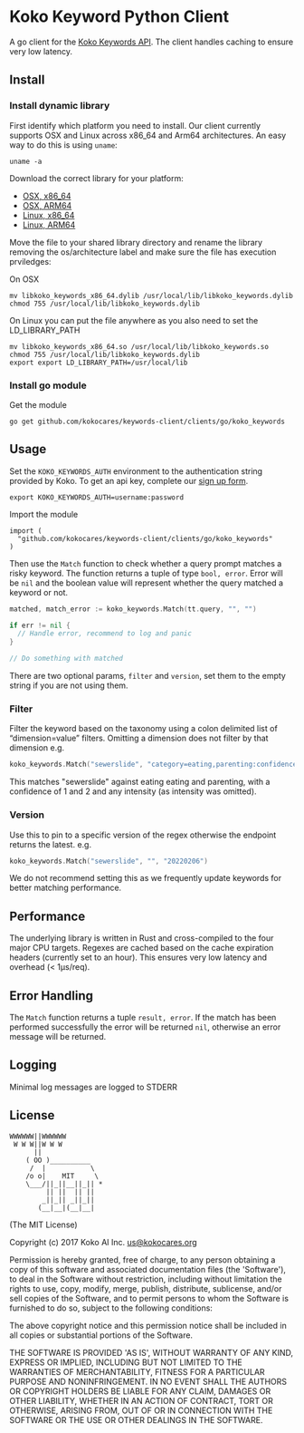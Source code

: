 Koko Keyword Python Client
============

A go client  for the [Koko Keywords API](https://developers.kokocares.org). The client handles caching to ensure very low latency.


## Install

### Install dynamic library

First identify which platform you need to install. Our client currently supports
OSX and Linux across x86_64 and Arm64 architectures. An easy way to do this is
using `uname`:

```
uname -a
```

Download the correct library for your platform:
- [OSX,
  x86_64](https://github.com/kokocares/keywords-client/raw/main/clients/clib/libkoko_keywords_x86_64.dylib)
- [OSX,
  ARM64](https://github.com/kokocares/keywords-client/raw/main/clients/clib/libkoko_keywords_arm64.dylib)
- [Linux,
  x86_64](https://github.com/kokocares/keywords-client/raw/main/clients/clib/libkoko_keywords_x86_64.dylib)
- [Linux,
  ARM64](https://github.com/kokocares/keywords-client/raw/main/clients/clib/libkoko_keywords_arm64.dylib)

Move the file to your shared library directory and rename the library removing
the os/architecture label and make sure the file has execution prviledges:

On OSX
```
mv libkoko_keywords_x86_64.dylib /usr/local/lib/libkoko_keywords.dylib
chmod 755 /usr/local/lib/libkoko_keywords.dylib
```

On Linux you can put the file anywhere as you also need to set the LD_LIBRARY_PATH
```
mv libkoko_keywords_x86_64.so /usr/local/lib/libkoko_keywords.so
chmod 755 /usr/local/lib/libkoko_keywords.dylib
export export LD_LIBRARY_PATH=/usr/local/lib
```

### Install go module

Get the module

```
go get github.com/kokocares/keywords-client/clients/go/koko_keywords
```

## Usage

Set the `KOKO_KEYWORDS_AUTH` environment to the authentication string provided
by Koko. To get an api key, complete our [sign up form](https://r.kokocares.org/api_signup).

```
export KOKO_KEYWORDS_AUTH=username:password
```

Import the module

```
import (
  "github.com/kokocares/keywords-client/clients/go/koko_keywords"
)
```

Then use the `Match` function to check whether a query prompt matches a risky
keyword. The function returns a tuple of type `bool, error`. Error will be `nil`
and the boolean value will represent whether the query matched a keyword or not.

```go
matched, match_error := koko_keywords.Match(tt.query, "", "")

if err != nil {
  // Handle error, recommend to log and panic
}

// Do something with matched

```

There are two optional params, `filter` and `version`, set them to the empty
string if you are not using them.

### Filter
Filter the keyword based on the taxonomy using a colon delimited list of “dimension=value” filters. Omitting a dimension does not filter by that dimension e.g.

```go
koko_keywords.Match("sewerslide", "category=eating,parenting:confidence=1,2", "")
```

This matches "sewerslide" against eating eating and parenting, with a confidence of 1 and 2 and any intensity (as intensity was omitted).

### Version
Use this to pin to a specific version of the regex otherwise the endpoint returns the latest. e.g.

```go
koko_keywords.Match("sewerslide", "", "20220206")
```

We do not recommend setting this as we frequently update keywords for better matching performance. 

## Performance
The underlying library is written in Rust and cross-compiled to the four major CPU targets. Regexes are cached based on the cache expiration headers (currently set to an hour). This ensures very low latency and overhead (< 1μs/req).


## Error Handling
The `Match` function returns a tuple `result, error`. If the match has been
performed successfully the error will be returned `nil`, otherwise an error
message will be returned.

## Logging
Minimal log messages are logged to STDERR

## License

```
WWWWWW||WWWWWW
 W W W||W W W
      ||
    ( OO )__________
     /  |           \
    /o o|    MIT     \
    \___/||_||__||_|| *
         || ||  || ||
        _||_|| _||_||
       (__|__|(__|__|
```

(The MIT License)

Copyright (c) 2017 Koko AI Inc. <us@kokocares.org>

Permission is hereby granted, free of charge, to any person obtaining a copy of this software and associated documentation files (the 'Software'), to deal in the Software without restriction, including without limitation the rights to use, copy, modify, merge, publish, distribute, sublicense, and/or sell copies of the Software, and to permit persons to whom the Software is furnished to do so, subject to the following conditions:

The above copyright notice and this permission notice shall be included in all copies or substantial portions of the Software.

THE SOFTWARE IS PROVIDED 'AS IS', WITHOUT WARRANTY OF ANY KIND, EXPRESS OR IMPLIED, INCLUDING BUT NOT LIMITED TO THE WARRANTIES OF MERCHANTABILITY, FITNESS FOR A PARTICULAR PURPOSE AND NONINFRINGEMENT. IN NO EVENT SHALL THE AUTHORS OR COPYRIGHT HOLDERS BE LIABLE FOR ANY CLAIM, DAMAGES OR OTHER LIABILITY, WHETHER IN AN ACTION OF CONTRACT, TORT OR OTHERWISE, ARISING FROM, OUT OF OR IN CONNECTION WITH THE SOFTWARE OR THE USE OR OTHER DEALINGS IN THE SOFTWARE.
